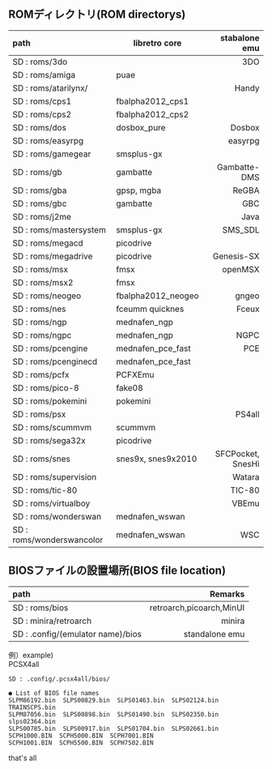 ## ROMディレクトリ(ROM directorys)
|path|libretro core|stabalone emu|
|:-----------|------------|------------:|
|SD : roms/3do||3DO|
|SD : roms/amiga|puae||
|SD : roms/atarilynx/||Handy|
|SD : roms/cps1|fbalpha2012_cps1||
|SD : roms/cps2|fbalpha2012_cps2||
|SD : roms/dos|dosbox_pure|Dosbox|
|SD : roms/easyrpg||easyrpg|
|SD : roms/gamegear|smsplus-gx||
|SD : roms/gb|gambatte|Gambatte-DMS|
|SD : roms/gba|gpsp, mgba|ReGBA|
|SD : roms/gbc|gambatte|GBC|
|SD : roms/j2me||Java|
|SD : roms/mastersystem|smsplus-gx|SMS_SDL|
|SD : roms/megacd|picodrive||
|SD : roms/megadrive|picodrive|Genesis-SX|
|SD : roms/msx|fmsx|openMSX|
|SD : roms/msx2|fmsx||
|SD : roms/neogeo| fbalpha2012_neogeo| gngeo|
|SD : roms/nes| fceumm quicknes | Fceux|
|SD : roms/ngp| mednafen_ngp||
|SD : roms/ngpc| mednafen_ngp | NGPC|
|SD : roms/pcengine| mednafen_pce_fast| PCE|
|SD : roms/pcenginecd| mednafen_pce_fast||
|SD : roms/pcfx| PCFXEmu||
|SD : roms/pico-8| fake08||
|SD : roms/pokemini| pokemini||
|SD : roms/psx|| PS4all|
|SD : roms/scummvm| scummvm||
|SD : roms/sega32x| picodrive||
|SD : roms/snes| snes9x, snes9x2010 | SFCPocket, SnesHi|
|SD : roms/supervision|| Watara|
|SD : roms/tic-80|| TIC-80|
|SD : roms/virtualboy|| VBEmu|
|SD : roms/wonderswan| mednafen_wswan||
|SD : roms/wonderswancolor| mednafen_wswan | WSC|

## BIOSファイルの設置場所(BIOS file location)

|path|Remarks|
|:-----------|------------:|
|SD : roms/bios|retroarch,picoarch,MinUI|
|SD : minira/retroarch|minira|
|SD : .config/(emulator name)/bios|standalone emu|

例）example)  
PCSX4all
```
SD : .config/.pcsx4all/bios/

● List of BIOS file names
SLPM86192.bin  SLPS00829.bin  SLPS01463.bin  SLPS02124.bin  TRAINSCPS.bin
SLPM87056.bin  SLPS00898.bin  SLPS01490.bin  SLPS02350.bin  slps02364.bin
SLPS00785.bin  SLPS00917.bin  SLPS01704.bin  SLPS02661.bin
SCPH1000.BIN  SCPH5000.BIN  SCPH7001.BIN
SCPH1001.BIN  SCPH5500.BIN  SCPH7502.BIN
```

that's all